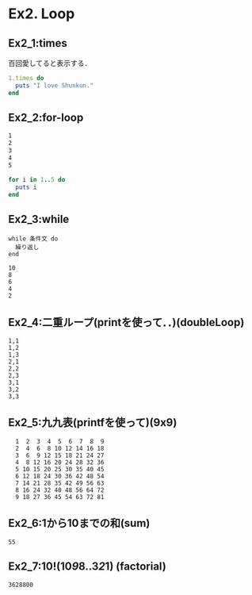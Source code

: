# Ex2. Loop

## Ex2_1:times

百回愛してると表示する．
```ruby
1.times do
  puts "I love Shunkun."
end 
```
## Ex2_2:for-loop
```tcsh
1
2
3
4
5
```

```ruby
for i in 1..5 do
  puts i
end
```

## Ex2_3:while
```
while 条件文 do
  繰り返し
end
```
```
10
8
6
4
2
```

## Ex2_4:二重ループ(printを使って．．)(doubleLoop)
```
1,1
1,2
1,3
2,1
2,2
2,3
3,1
3,2
3,3
```
## Ex2_5:九九表(printfを使って)(9x9)
```
  1  2  3  4  5  6  7  8  9
  2  4  6  8 10 12 14 16 18
  3  6  9 12 15 18 21 24 27
  4  8 12 16 20 24 28 32 36
  5 10 15 20 25 30 35 40 45
  6 12 18 24 30 36 42 48 54
  7 14 21 28 35 42 49 56 63
  8 16 24 32 40 48 56 64 72
  9 18 27 36 45 54 63 72 81
```
## Ex2_6:1から10までの和(sum)
```
55
```
## Ex2_7:10!(10*9*8..3*2*1) (factorial)
```
3628800
```

